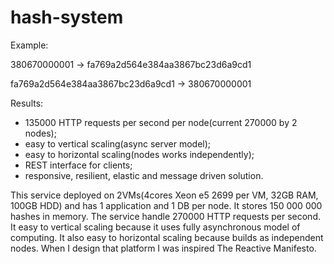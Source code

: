 # hash-system

Example:

380670000001 -> fa769a2d564e384aa3867bc23d6a9cd1

fa769a2d564e384aa3867bc23d6a9cd1 -> 380670000001


Results:
- 135000 HTTP requests per second per node(current 270000 by 2 nodes);
- easy to vertical scaling(async server model);
- easy to horizontal scaling(nodes works independently);
- REST interface for clients;
- responsive, resilient, elastic and message driven solution.

This service deployed on 2VMs(4cores Xeon e5 2699 per VM, 32GB RAM, 100GB HDD) and has 1 application and 1 DB per node. It stores 150 000 000 hashes in memory. The service handle 270000 HTTP requests per second. It easy to vertical scaling because it uses fully asynchronous model of computing. It also easy to horizontal scaling because builds as independent nodes. When I design that platform I was inspired The Reactive Manifesto.
